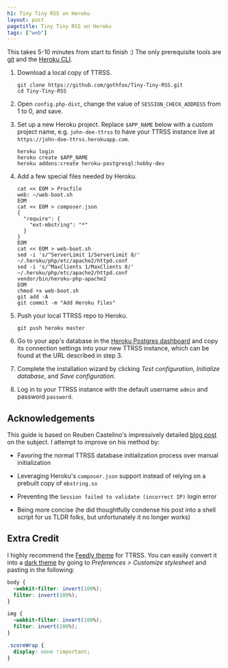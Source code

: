 ```yaml
---
h1: Tiny Tiny RSS on Heroku
layout: post
pagetitle: Tiny Tiny RSS on Heroku
tags: ["web"]
---
```


This takes 5-10 minutes from start to finish :) The only prerequisite tools are [git](https://git-scm.com/) and the [Heroku CLI](https://toolbelt.heroku.com/).

1. Download a local copy of TTRSS.

   ```shell
   git clone https://github.com/gothfox/Tiny-Tiny-RSS.git
   cd Tiny-Tiny-RSS
   ```

1. Open `config.php-dist`, change the value of `SESSION_CHECK_ADDRESS` from 1 to 0, and save.

1. Set up a new Heroku project. Replace `$APP_NAME` below with a custom project name, e.g. `john-doe-ttrss` to have your TTRSS instance live at `https://john-doe-ttrss.herokuapp.com`.

   ```shell
   heroku login
   heroku create $APP_NAME
   heroku addons:create heroku-postgresql:hobby-dev
   ```

1. Add a few special files needed by Heroku.

   ```shell
   cat << EOM > Procfile
   web: ~/web-boot.sh
   EOM
   cat << EOM > composer.json
   {
     "require": {
       "ext-mbstring": "*"
     }
   }
   EOM
   cat << EOM > web-boot.sh
   sed -i 's/^ServerLimit 1/ServerLimit 8/' ~/.heroku/php/etc/apache2/httpd.conf
   sed -i 's/^MaxClients 1/MaxClients 8/' ~/.heroku/php/etc/apache2/httpd.conf
   vendor/bin/heroku-php-apache2
   EOM
   chmod +x web-boot.sh
   git add -A
   git commit -m "Add Heroku files"
   ```

1. Push your local TTRSS repo to Heroku.

   ```shell
   git push heroku master
   ```

1. Go to your app's database in the [Heroku Postgres dashboard](https://postgres.heroku.com/databases) and copy its connection settings into your new TTRSS instance, which can be found at the URL described in step 3.

1. Complete the installation wizard by clicking _Test configuration_, _Initialize database_, and _Save configuration_.

1. Log in to your TTRSS instance with the default username `admin` and password `password`.

## Acknowledgements

This guide is based on Reuben Castelino's impressively detailed [blog post](http://projectdelphai.github.io/blog/2013/03/15/replacing-google-reader-with-tt-rss-on-heroku/) on the subject. I attempt to improve on his method by:

- Favoring the normal TTRSS database initialization process over manual initialization

- Leveraging Heroku's `composer.json` support instead of relying on a prebuilt copy of `mbstring.so`

- Preventing the `Session failed to validate (incorrect IP)` login error

- Being more concise (he did thoughtfully condense his post into a shell script for us TLDR folks, but unfortunately it no longer works)

## Extra Credit

I highly recommend the [Feedly theme](https://github.com/levito/tt-rss-feedly-theme) for TTRSS. You can easily convert it into a <a href="/img/ttrss-dark.jpg" class="nounderline" title="The dark theme rises">dark theme</a> by going to _Preferences > Customize stylesheet_ and pasting in the following:

```css
body {
  -webkit-filter: invert(100%);
  filter: invert(100%);
}

img {
  -webkit-filter: invert(100%);
  filter: invert(100%);
}

.scoreWrap {
  display: none !important;
}
```
